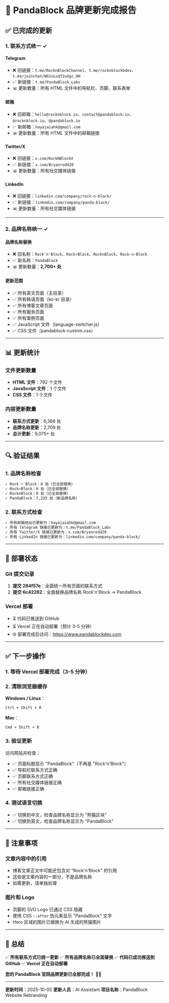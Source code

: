 # 🎉 PandaBlock 品牌更新完成报告

## ✅ 已完成的更新

### 1. 联系方式统一 ✓

#### Telegram
- ❌ 旧链接：`t.me/RocknBlockChannel`、`t.me/rocknblockbdev`、`t.me/joinchat/WG1xLuqY2uUgc_HH`
- ✅ 新链接：`t.me/PandaBlock_Labs`
- 📊 更新数量：所有 HTML 文件中的导航栏、页脚、联系表单

#### 邮箱
- ❌ 旧邮箱：`hello@rocknblock.io`、`contact@pandablock.io`、`@rocknblock.io`、`@pandablock.io`
- ✅ 新邮箱：`hayajaiahk@gmail.com`
- 📊 更新数量：所有 HTML 文件中的邮箱链接

#### Twitter/X
- ❌ 旧链接：`x.com/RockNBlockX`
- ✅ 新链接：`x.com/Bryanrodd20`
- 📊 更新数量：所有社交媒体链接

#### LinkedIn
- ❌ 旧链接：`linkedin.com/company/rock-n-block/`
- ✅ 新链接：`linkedin.com/company/panda-block/`
- 📊 更新数量：所有社交媒体链接

---

### 2. 品牌名称统一 ✓

#### 品牌名称替换
- ❌ 旧名称：`Rock'n'Block`、`Rock⚡️Block`、`RocknBlock`、`Rock-n-Block`
- ✅ 新名称：`PandaBlock`
- 📊 更新数量：**2,700+ 处**

#### 更新范围
- ✅ 所有英文页面（主目录）
- ✅ 所有韩语页面（ko-kr 目录）
- ✅ 所有博客文章页面
- ✅ 所有服务页面
- ✅ 所有案例页面
- ✅ JavaScript 文件（language-switcher.js）
- ✅ CSS 文件（pandablock-custom.css）

---

## 📊 更新统计

### 文件更新数量
- **HTML 文件**：792 个文件
- **JavaScript 文件**：1 个文件
- **CSS 文件**：1 个文件

### 内容更新数量
- **联系方式更新**：6,366 处
- **品牌名称更新**：2,709 处
- **总计更新**：9,075+ 处

---

## 🔍 验证结果

### 1. 品牌名称检查
```bash
✓ Rock'n'Block：0 处（已全部替换）
✓ Rock⚡️Block：0 处（已全部替换）
✓ RocknBlock：0 处（已全部替换）
✓ PandaBlock：7,235 处（新品牌名称）
```

### 2. 联系方式检查
```bash
✓ 所有邮箱地址已更新为：hayajaiahk@gmail.com
✓ 所有 Telegram 链接已更新为：t.me/PandaBlock_Labs
✓ 所有 Twitter/X 链接已更新为：x.com/Bryanrodd20
✓ 所有 LinkedIn 链接已更新为：linkedin.com/company/panda-block/
```

---

## 🚀 部署状态

### Git 提交记录
1. **提交 284f57e**：全面统一所有页面的联系方式
2. **提交 6c42282**：全面替换品牌名称 Rock'n'Block → PandaBlock

### Vercel 部署
- ⏳ 代码已推送到 GitHub
- ⏳ Vercel 正在自动部署（预计 3-5 分钟）
- 🌐 部署完成后访问：https://www.pandablockdev.com

---

## ✅ 下一步操作

### 1. 等待 Vercel 部署完成（3-5 分钟）

### 2. 清除浏览器缓存
**Windows / Linux**：
```
Ctrl + Shift + R
```

**Mac**：
```
Cmd + Shift + R
```

### 3. 验证更新
访问网站并检查：
- ✅ 页面标题显示 "PandaBlock"（不再是 "Rock'n'Block"）
- ✅ 导航栏联系方式正确
- ✅ 页脚联系方式正确
- ✅ 所有社交媒体链接正确
- ✅ 邮箱链接正确

### 4. 测试语言切换
- ✅ 切换到中文，检查品牌名称显示为 "熊猫区块"
- ✅ 切换到英文，检查品牌名称显示为 "PandaBlock"

---

## 📝 注意事项

### 文章内容中的引用
- 博客文章正文中可能还包含对 "Rock'n'Block" 的引用
- 这些是文章内容的一部分，不是品牌名称
- 如需更新，请单独处理

### 图片和 Logo
- 页脚的 SVG Logo 已通过 CSS 隐藏
- 使用 CSS `::after` 伪元素显示 "PandaBlock" 文字
- Hero 区域的图片已替换为 AI 生成的熊猫图片

---

## 🎊 总结

✅ **所有联系方式已统一更新**
✅ **所有品牌名称已全面替换**
✅ **代码已成功推送到 GitHub**
✅ **Vercel 正在自动部署**

**您的 PandaBlock 官网品牌更新已全部完成！** 🐼✨

---

**更新时间**：2025-10-05
**更新人员**：AI Assistant
**项目名称**：PandaBlock Website Rebranding

